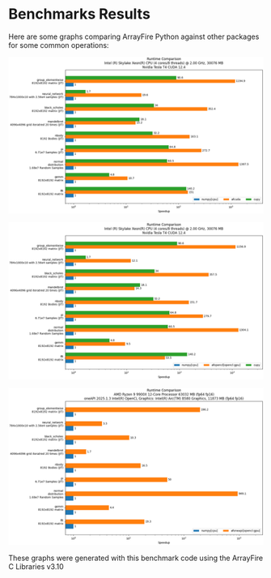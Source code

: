 # Benchmarks Results
Here are some graphs comparing ArrayFire Python against other packages for some common operations:

<p align="center"><img src="img/comparison_afcuda_t4.png" width="800"></a></p>
<p align="center"><img src="img/comparison_afopencl_t4.png" width="800"></a></p>
<p align="center"><img src="img/comparison_afoneapi_b580.png" width="800"></a></p>

These graphs were generated with this benchmark code using the ArrayFire C Libraries v3.10